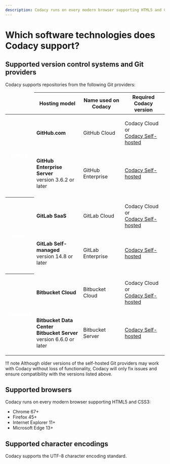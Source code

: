 ```yaml
---
description: Codacy runs on every modern browser supporting HTML5 and CSS3.
---
```


# Which software technologies does Codacy support?

## Supported version control systems and Git providers

Codacy supports repositories from the following Git providers:

<table>
  <thead>
    <td></td>
    <th>Hosting model</th>
    <th>Name used on Codacy</th>
    <th>Required Codacy version</th>
  </thead>
  <tbody>
    <!-- GitHub -->
    <tr>
      <th rowspan="2" style="vertical-align: middle;">
        <a style="color: white;" href="https://github.com">GitHub</a>
      </th>
      <td><p><strong>GitHub.com</strong></p></td>
      <td><p>GitHub Cloud</p></td>
      <td><p>Codacy Cloud or<br/><a href="https://www.codacy.com/self-hosted">Codacy Self-hosted</a></p>
    </tr>
    <tr>
      <td><p><strong>GitHub Enterprise Server</strong><br/>version 3.6.2 or later</p></td>
      <td><p>GitHub Enterprise</p></td>
      <td><p><a href="https://www.codacy.com/self-hosted">Codacy Self-hosted</a></p></td>
    </tr>
    <tr><td colspan="100%"><tr>
    <!-- GitLab -->
    <tr>
      <th rowspan="2" style="vertical-align: middle;">
        <a style="color: white;" href="https://about.gitlab.com">GitLab</a>
      </th>
      <td><p><strong>GitLab SaaS</strong></p></td>
      <td><p>GitLab Cloud</p></td>
      <td><p>Codacy Cloud or<br/><a href="https://www.codacy.com/self-hosted">Codacy Self-hosted</a></p>
    </tr>
    <tr>
      <td><p><strong>GitLab Self-managed</strong><br/>version 14.8 or later</p></td>
      <td><p>GitLab Enterprise</p></td>
      <td><p><a href="https://www.codacy.com/self-hosted">Codacy Self-hosted</a></p></td>
    </tr>
    <tr><td colspan="100%"><tr>
    <!-- Bitbucket -->
    <tr>
      <th rowspan="2" style="vertical-align: middle;">
        <a style="color: white;" href="https://bitbucket.org">Bitbucket</a>
      </th>
      <td><p><strong>Bitbucket Cloud</strong></p></td>
      <td><p>Bitbucket Cloud</p></td>
      <td><p>Codacy Cloud or<br/><a href="https://www.codacy.com/self-hosted">Codacy Self-hosted</a></p>
    </tr>
    <tr>
      <td><p><strong>Bitbucket Data Center</strong><br/>
             <strong>Bitbucket Server</strong><br/>version 6.6.0 or later</p></td>
      <td><p>Bitbucket Server</p></td>
      <td><p><a href="https://www.codacy.com/self-hosted">Codacy Self-hosted</a></p></td>
    </tr>
  </tbody>
</table>

!!! note
    Although older versions of the self-hosted Git providers may work with Codacy without loss of functionality, Codacy will only fix issues and ensure compatibility with the versions listed above.

## Supported browsers

Codacy runs on every modern browser supporting HTML5 and CSS3:

-   Chrome 67+
-   Firefox 45+
-   Internet Explorer 11+
-   Microsoft Edge 13+

## Supported character encodings

Codacy supports the UTF-8 character encoding standard.
